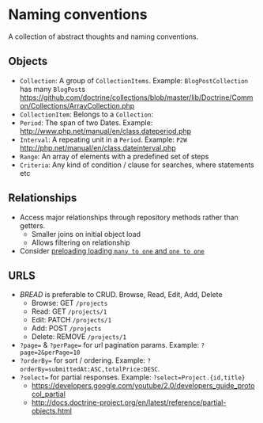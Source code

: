 Naming conventions
==================

A collection of abstract thoughts and naming conventions.

Objects
-------

* `Collection`: A group of `CollectionItems`. Example: `BlogPostCollection` has many `BlogPost`s https://github.com/doctrine/collections/blob/master/lib/Doctrine/Common/Collections/ArrayCollection.php
* `CollectionItem`: Belongs to a `Collection`: 
* `Period`: The span of two Dates. Example: http://www.php.net/manual/en/class.dateperiod.php
* `Interval`: A repeating unit in a `Period`. Example: `P2W` http://php.net/manual/en/class.dateinterval.php
* `Range`: An array of elements with a predefined set of steps
* `Criteria`: Any kind of condition / clause for searches, where statements etc

Relationships
-------------

* Access major relationships through repository methods rather than getters.
  * Smaller joins on initial object load
  * Allows filtering on relationship
* Consider  [preloading loading `many to one` and `one to one`](http://whitewashing.de/2013/02/19/extending_symfony2__paramconverter.html)

URLS
----

* *BREAD* is preferable to CRUD. Browse, Read, Edit, Add, Delete
  * Browse: GET `/projects`
  * Read: GET `/projects/1`
  * Edit: PATCH `/projects/1`
  * Add: POST `/projects`
  * Delete: REMOVE `/projects/1`
* `?page=` & `?perPage=` for url pagination params. Example: `?page=2&perPage=10`
* `?orderBy=` for sort / ordering. Example: `?orderBy=submittedAt:ASC,totalPrice:DESC`.
* `?select=` for partial responses. Example: `?select=Project.{id,title}` 
  * https://developers.google.com/youtube/2.0/developers_guide_protocol_partial
  * http://docs.doctrine-project.org/en/latest/reference/partial-objects.html
